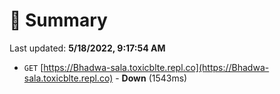 # 📖 Summary
Last updated: **5/18/2022, 9:17:54 AM**

- `GET` [https://Bhadwa-sala.toxicblte.repl.co](https://Bhadwa-sala.toxicblte.repl.co) - **Down** (1543ms)
